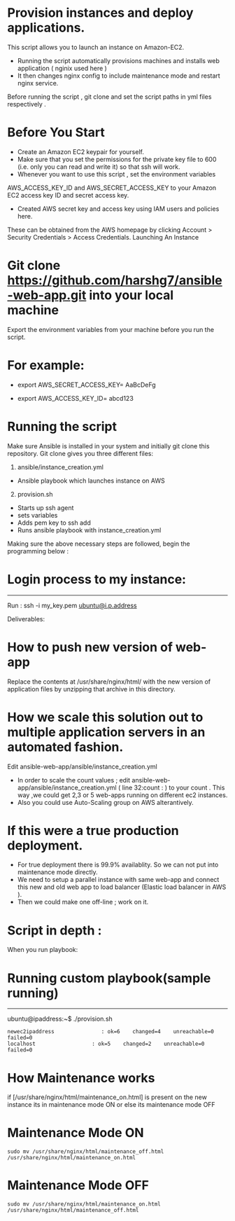 
# Provision instances and deploy applications.

This script allows you to launch an instance on Amazon-EC2.
- Running the script automatically provisions machines and installs web application ( nginix used here )
- It then changes nginx config to include maintenance mode and restart nginx service.

Before running the script , git clone and set the script paths in yml files respectively .

# Before You Start

- Create an Amazon EC2 keypair for yourself.
- Make sure that you set the permissions for the private key file to 600 (i.e. only you can read and write it) so that ssh will work.
- Whenever you want to use this script , set the environment variables 

AWS_ACCESS_KEY_ID and AWS_SECRET_ACCESS_KEY to your Amazon EC2 access key ID and secret access key. 
- Created AWS secret key and access key using IAM users and policies here.

These can be obtained from the AWS homepage by clicking Account > Security Credentials > Access Credentials.
Launching An Instance

# Git clone https://github.com/harshg7/ansible-web-app.git into your local machine
Export the environment variables from your machine before you run the script.

# For example:

- export AWS_SECRET_ACCESS_KEY= AaBcDeFg

- export AWS_ACCESS_KEY_ID= abcd123

# Running the script
Make sure Ansible is installed in your system and initially git clone this repository.
Git clone gives you three different files:
1. ansible/instance_creation.yml 
- Ansible playbook which launches instance on AWS
2. provision.sh 
- Starts up ssh agent
- sets variables
- Adds pem key to ssh add
- Runs ansible playbook with instance_creation.yml

Making sure the above necessary steps are followed, begin the programming below :

# Login process to my instance:
-----------------------
Run : 
ssh -i my_key.pem ubuntu@i.p.address

Deliverables:
# How to push new version of web-app
Replace the contents at /usr/share/nginx/html/ with the new version of application files by unzipping that archive in this directory.

# How we scale this solution out to multiple application servers in an automated fashion.
Edit ansible-web-app/ansible/instance_creation.yml
- In order to scale the count values ; edit ansible-web-app/ansible/instance_creation.yml ( line 32:count : ) to your count .
This way ,we could get 2,3 or 5 web-apps running on different ec2 instances. 
- Also you could use Auto-Scaling group on AWS alterantively.

# If this were a true production deployment.
- For true deployment there is 99.9% availablity. So we can not put into maintenance mode directly. 
- We need to setup a parallel instance with same web-app and connect this new and old web app to load balancer (Elastic load balancer in AWS ).
- Then we could make one off-line ; work on it.

# Script in depth :
When you run playbook:
# Running custom playbook(sample running)
------------------------
ubuntu@ipaddress:~$ ./provision.sh
```
newec2ipaddress               : ok=6    changed=4    unreachable=0    failed=0
localhost                  : ok=5    changed=2    unreachable=0    failed=0
```
# How Maintenance works
if [/usr/share/nginx/html/maintenance_on.html] is present on the new instance its in maintenance mode ON
or else its maintenance mode OFF

# Maintenance Mode ON
```
sudo mv /usr/share/nginx/html/maintenance_off.html /usr/share/nginx/html/maintenance_on.html
```
# Maintenance Mode OFF
```
sudo mv /usr/share/nginx/html/maintenance_on.html /usr/share/nginx/html/maintenance_off.html
```
